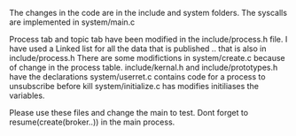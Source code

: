 The changes in the code are in the include and system folders. 
The syscalls are implemented in system/main.c

Process tab and topic tab have been modified in the include/process.h file.
I have used a Linked list for all the data that is published .. that is also in include/process.h
There are some modifictions in system/create.c because of change in the process table.
include/kernal.h and include/prototypes.h have the declarations
system/userret.c contains code for a process to unsubscribe before kill
system/initialize.c has modifies initiliases the variables.

Please use these files and change the main to test. Dont forget to resume(create(broker..)) in the main process.
